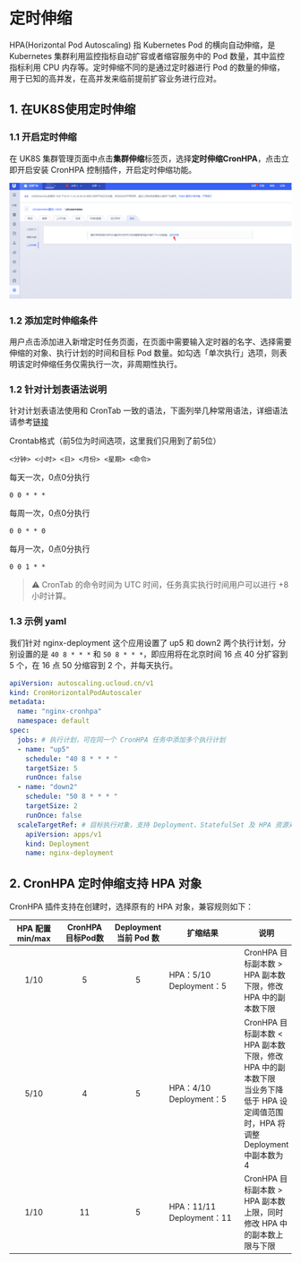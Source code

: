 # 定时伸缩

HPA(Horizontal Pod Autoscaling) 指 Kubernetes Pod 的横向自动伸缩，是 Kubernetes 集群利用监控指标自动扩容或者缩容服务中的 Pod
数量，其中监控指标利用 CPU 内存等。定时伸缩不同的是通过定时器进行 Pod 的数量的伸缩，用于已知的高并发，在高并发来临前提前扩容业务进行应对。

## 1. 在UK8S使用定时伸缩

### 1.1 开启定时伸缩

在 UK8S 集群管理页面中点击**集群伸缩**标签页，选择**定时伸缩CronHPA**，点击立即开启安装 CronHPA 控制插件，开启定时伸缩功能。

![](/images/administercluster/autoscaling/opencronhpa.png)

### 1.2 添加定时伸缩条件

用户点击添加进入新增定时任务页面，在页面中需要输入定时器的名字、选择需要伸缩的对象、执行计划的时间和目标 Pod 数量。如勾选「单次执行」选项，则表明该定时伸缩任务仅需执行一次，非周期性执行。

### 1.2 针对计划表语法说明

针对计划表语法使用和 CronTab
一致的语法，下面列举几种常用语法，详细语法请参考[链接](https://wiki.archlinux.org/index.php/Cron_(%E7%AE%80%E4%BD%93%E4%B8%AD%E6%96%87)#Crontab_%E6%A0%BC%E5%BC%8F)

Crontab格式（前5位为时间选项，这里我们只用到了前5位）

```
<分钟> <小时> <日> <月份> <星期> <命令>
```

每天一次，0点0分执行

```
0 0 * * *
```

每周一次，0点0分执行

```
0 0 * * 0
```

每月一次，0点0分执行

```
0 0 1 * *
```

> ⚠️ CronTab 的命令时间为 UTC 时间，任务真实执行时间用户可以进行 +8 小时计算。

### 1.3 示例 yaml

我们针对 nginx-deployment 这个应用设置了 up5 和 down2 两个执行计划，分别设置的是 `40 8 * * *` 和 `50 8 * * *`，即应用将在北京时间 16 点
40 分扩容到 5 个，在 16 点 50 分缩容到 2 个，并每天执行。

```yaml
apiVersion: autoscaling.ucloud.cn/v1
kind: CronHorizontalPodAutoscaler
metadata:
  name: "nginx-cronhpa"
  namespace: default
spec:
  jobs: # 执行计划，可在同一个 CronHPA 任务中添加多个执行计划
  - name: "up5"
    schedule: "40 8 * * * "
    targetSize: 5
    runOnce: false
  - name: "down2"
    schedule: "50 8 * * * "
    targetSize: 2
    runOnce: false 
  scaleTargetRef: # 目标执行对象，支持 Deployment、StatefulSet 及 HPA 资源对象
    apiVersion: apps/v1
    kind: Deployment
    name: nginx-deployment
```

## 2. CronHPA 定时伸缩支持 HPA 对象

CronHPA 插件支持在创建时，选择原有的 HPA 对象，兼容规则如下：

|         HPA 配置<br>min/max          |        CronHPA<br>目标Pod数        | Deployment<br>当前 Pod 数 | 扩缩结果                                                   | 说明                                                                                         |
| :--------------------------------: | :-----------------------------: | :--------------------: | ------------------------------------------------------ | ------------------------------------------------------------------------------------------ |
| <div style="width:55pt">1/10</div> | <div style="width:60pt">5</div> |           5            | <div style="width:90pt">HPA：5/10<br>Deployment：5</div> | CronHPA 目标副本数 > HPA 副本数下限，修改 HPA 中的副本数下限                                                   |
|                5/10                |                4                |           5            | HPA：4/10<br>Deployment：5                               | CronHPA 目标副本数 < HPA 副本数下限，修改 HPA 中的副本数下限<br>当业务下降低于 HPA 设定阈值范围时，HPA 将调整 Deployment 中副本数为 4 |
|                1/10                |               11                |           5            | HPA：11/11<br>Deployment：11                             | CronHPA 目标副本数 > HPA 副本数上限，同时修改 HPA 中的副本数上限与下限                                              |
